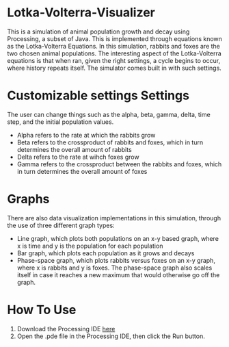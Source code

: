 # Lotka-Volterra-Visualizer
This is a simulation of animal population growth and decay using Processing, a subset of Java. This is implemented through equations known as the Lotka-Volterra Equations. In this simulation, rabbits and foxes are the two chosen animal populations.
The interesting aspect of the Lotka-Volterra equations is that when ran, given the right settings, a cycle begins to occur, where history repeats itself. The simulator comes built in with such settings.

# Customizable settings Settings
The user can change things such as the alpha, beta, gamma, delta, time step, and the initial population values.
- Alpha refers to the rate at which the rabbits grow
- Beta refers to the crossproduct of rabbits and foxes, which in turn determines the overall amount of rabbits
- Delta refers to the rate at wihch foxes grow
- Gamma refers to the crossproduct between the rabbits and foxes, which in turn determines the overall amount of foxes

# Graphs
There are also data visualization implementations in this simulation, through the use of three different graph types:
- Line graph, which plots both populations on an x-y based graph, where x is time and y is the population for each population
- Bar graph, which plots each population as it grows and decays
- Phase-space graph, which plots rabbits versus foxes on an x-y graph, where x is rabbits and y is foxes. The phase-space graph also scales itself in case it reaches a new maximum that would otherwise go off the graph.

# How To Use
1. Download the Processing IDE [here](https://processing.org/download/)
2. Open the .pde file in the Processing IDE, then click the Run button.
